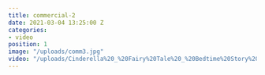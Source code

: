 ```yaml
---
title: commercial-2
date: 2021-03-04 13:25:00 Z
categories:
- video
position: 1
image: "/uploads/comm3.jpg"
video: "/uploads/Cinderella%20_%20Fairy%20Tale%20_%20Bedtime%20Story%20for%20Kids%20_%20Educational%20videos%20for%20Toddlers%20_%20Home%20schooling.mp4"
---
```


